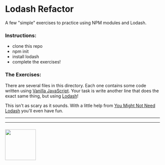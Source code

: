 # Lodash Refactor

A few "simple" exercises to practice using NPM modules and Lodash.

### Instructions:
* clone this repo
* npm init
* install lodash
* complete the exercises!

### The Exercises:

There are several files in this directory.  Each one contains some code written using [Vanilla JavaScript](http://vanilla-js.com).  Your task is write another line that does the exact same thing, but using [Lodash](https://lodash.com/docs/4.17.15)!

This isn't as scary as it sounds.  With a little help from [You Might Not Need Lodash](https://youmightnotneed.com/lodash/) you'll even have fun.

___
___
### <a href="https://hackyourfuture.be" target="_blank"><img src="https://pbs.twimg.com/profile_images/984474625009741824/Bs_qKx6-_400x400.jpg" width="100" height="100"></img></a>


